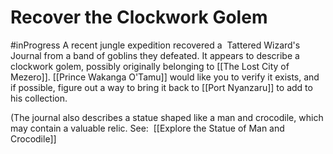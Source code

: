 # Recover the Clockwork Golem
#inProgress 
A recent jungle expedition recovered a  Tattered Wizard's Journal from a band of goblins they defeated. It appears to describe a clockwork golem, possibly originally belonging to [[The Lost City of Mezero]]. [[Prince Wakanga O'Tamu]] would like you to verify it exists, and if possible, figure out a way to bring it back to [[Port Nyanzaru]] to add to his collection.

(The journal also describes a statue shaped like a man and crocodile, which may contain a valuable relic. See:  [[Explore the Statue of Man and Crocodile]]